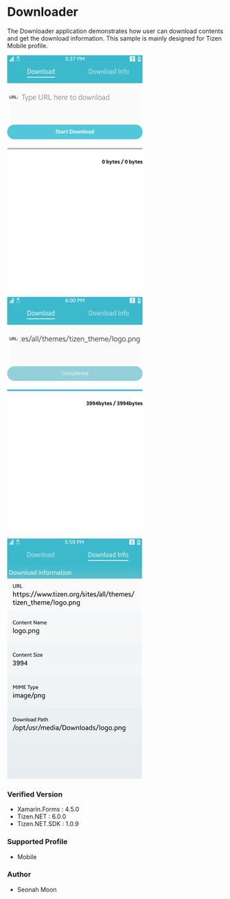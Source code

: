 # Downloader
The Downloader application demonstrates how user can download contents and get the download information.
This sample is mainly designed for Tizen Mobile profile.

![MainPage](./Screenshots/Tizen/DownloadMainPage.png)
![MainPage2](./Screenshots/Tizen/DownloadMainPage2.png)
![DownloadInfoPage](./Screenshots/Tizen/DownloadInfoPage.png)


### Verified Version
* Xamarin.Forms : 4.5.0
* Tizen.NET : 6.0.0
* Tizen.NET.SDK : 1.0.9


### Supported Profile
* Mobile

### Author
* Seonah Moon
